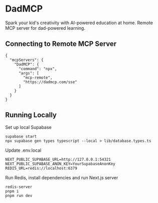 # DadMCP

Spark your kid's creativity with AI-powered education at home. Remote MCP server for dad-powered learning.

## Connecting to Remote MCP Server

```
{
  "mcpServers": {
    "DadMCP": {
      "command": "npx",
      "args": [
        "mcp-remote",
        "https://dadmcp.com/sse"
      ]
    }
  }
}
```

## Running Locally

Set up local Supabase
```
supabase start
npx supabase gen types typescript --local > lib/database.types.ts
```

Update .env.local
```
NEXT_PUBLIC_SUPABASE_URL=http://127.0.0.1:54321
NEXT_PUBLIC_SUPABASE_ANON_KEY=YourSupabaseAnonKey
REDIS_URL=redis://localhost:6379
```

Run Redis, install dependencies and run Next.js server
```
redis-server
pnpm i
pnpm run dev
```

